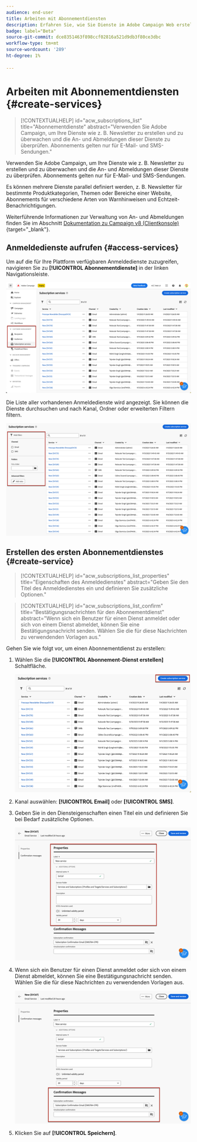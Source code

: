 ```yaml
---
audience: end-user
title: Arbeiten mit Abonnementdiensten
description: Erfahren Sie, wie Sie Dienste im Adobe Campaign Web erstellen
badge: label="Beta"
source-git-commit: dce8351463f898ccf02816a521d9db3f80ce3dbc
workflow-type: tm+mt
source-wordcount: '289'
ht-degree: 1%

---
```



# Arbeiten mit Abonnementdiensten {#create-services}

>[!CONTEXTUALHELP]
>id="acw_subscriptions_list"
>title="Abonnementdienste"
>abstract="Verwenden Sie Adobe Campaign, um Ihre Dienste wie z. B. Newsletter zu erstellen und zu überwachen und die An- und Abmeldungen dieser Dienste zu überprüfen. Abonnements gelten nur für E-Mail- und SMS-Sendungen."

Verwenden Sie Adobe Campaign, um Ihre Dienste wie z. B. Newsletter zu erstellen und zu überwachen und die An- und Abmeldungen dieser Dienste zu überprüfen. Abonnements gelten nur für E-Mail- und SMS-Sendungen.

Es können mehrere Dienste parallel definiert werden, z. B. Newsletter für bestimmte Produktkategorien, Themen oder Bereiche einer Website, Abonnements für verschiedene Arten von Warnhinweisen und Echtzeit-Benachrichtigungen.

Weiterführende Informationen zur Verwaltung von An- und Abmeldungen finden Sie im Abschnitt [Dokumentation zu Campaign v8 (Clientkonsole)](https://experienceleague.adobe.com/docs/campaign/campaign-v8/audience/subscriptions.html){target="_blank"}.

## Anmeldedienste aufrufen {#access-services}

Um auf die für Ihre Plattform verfügbaren Anmeldedienste zuzugreifen, navigieren Sie zu **[!UICONTROL Abonnementdienste]** in der linken Navigationsleiste.

![](assets/service-list.png)

Die Liste aller vorhandenen Anmeldedienste wird angezeigt. Sie können die Dienste durchsuchen und nach Kanal, Ordner oder erweiterten Filtern filtern.

![](assets/service-filters.png)

## Erstellen des ersten Abonnementdienstes {#create-service}

>[!CONTEXTUALHELP]
>id="acw_subscriptions_list_properties"
>title="Eigenschaften des Anmeldedienstes"
>abstract="Geben Sie den Titel des Anmeldedienstes ein und definieren Sie zusätzliche Optionen."

>[!CONTEXTUALHELP]
>id="acw_subscriptions_list_confirm"
>title="Bestätigungsnachrichten für den Abonnementdienst"
>abstract="Wenn sich ein Benutzer für einen Dienst anmeldet oder sich von einem Dienst abmeldet, können Sie eine Bestätigungsnachricht senden. Wählen Sie die für diese Nachrichten zu verwendenden Vorlagen aus."


Gehen Sie wie folgt vor, um einen Abonnementdienst zu erstellen:

1. Wählen Sie die **[!UICONTROL Abonnement-Dienst erstellen]** Schaltfläche.

   ![](assets/service-create-button.png)

1. Kanal auswählen: **[!UICONTROL Email]** oder **[!UICONTROL SMS]**.

1. Geben Sie in den Diensteigenschaften einen Titel ein und definieren Sie bei Bedarf zusätzliche Optionen.

   ![](assets/service-create-properties.png)

1. Wenn sich ein Benutzer für einen Dienst anmeldet oder sich von einem Dienst abmeldet, können Sie eine Bestätigungsnachricht senden. Wählen Sie die für diese Nachrichten zu verwendenden Vorlagen aus.

   ![](assets/service-create-confirmation-msg.png)

1. Klicken Sie auf **[!UICONTROL Speichern]**.


